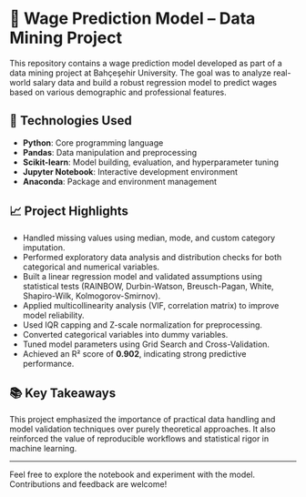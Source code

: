 # 🧠 Wage Prediction Model – Data Mining Project

This repository contains a wage prediction model developed as part of a data mining project at Bahçeşehir University. The goal was to analyze real-world salary data and build a robust regression model to predict wages based on various demographic and professional features.

## 🔧 Technologies Used
- **Python**: Core programming language
- **Pandas**: Data manipulation and preprocessing
- **Scikit-learn**: Model building, evaluation, and hyperparameter tuning
- **Jupyter Notebook**: Interactive development environment
- **Anaconda**: Package and environment management

## 📈 Project Highlights
- Handled missing values using median, mode, and custom category imputation.
- Performed exploratory data analysis and distribution checks for both categorical and numerical variables.
- Built a linear regression model and validated assumptions using statistical tests (RAINBOW, Durbin-Watson, Breusch-Pagan, White, Shapiro-Wilk, Kolmogorov-Smirnov).
- Applied multicollinearity analysis (VIF, correlation matrix) to improve model reliability.
- Used IQR capping and Z-scale normalization for preprocessing.
- Converted categorical variables into dummy variables.
- Tuned model parameters using Grid Search and Cross-Validation.
- Achieved an R² score of **0.902**, indicating strong predictive performance.

## 📚 Key Takeaways
This project emphasized the importance of practical data handling and model validation techniques over purely theoretical approaches. It also reinforced the value of reproducible workflows and statistical rigor in machine learning.

---

Feel free to explore the notebook and experiment with the model. Contributions and feedback are welcome!
